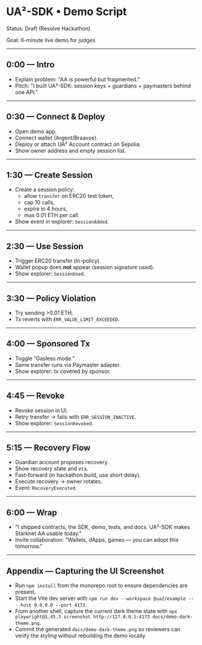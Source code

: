 # UA²-SDK • Demo Script
Status: Draft (Resolve Hackathon)

Goal: 6-minute live demo for judges

---

## 0:00 — Intro
- Explain problem: "AA is powerful but fragmented."
- Pitch: "I built UA²-SDK: session keys + guardians + paymasters behind one API."

---

## 0:30 — Connect & Deploy
- Open demo app.
- Connect wallet (Argent/Braavos).
- Deploy or attach UA² Account contract on Sepolia.
- Show owner address and empty session list.

---

## 1:30 — Create Session
- Create a session policy:
  - allow `transfer` on ERC20 test token,
  - cap 10 calls,
  - expire in 4 hours,
  - max 0.01 ETH per call.
- Show event in explorer: `SessionAdded`.

---

## 2:30 — Use Session
- Trigger ERC20 transfer (in-policy).
- Wallet popup does **not** appear (session signature used).
- Show explorer: `SessionUsed`.

---

## 3:30 — Policy Violation
- Try sending >0.01 ETH.
- Tx reverts with `ERR_VALUE_LIMIT_EXCEEDED`.

---

## 4:00 — Sponsored Tx
- Toggle “Gasless mode.”
- Same transfer runs via Paymaster adapter.
- Show explorer: tx covered by sponsor.

---

## 4:45 — Revoke
- Revoke session in UI.
- Retry transfer → fails with `ERR_SESSION_INACTIVE`.
- Show explorer: `SessionRevoked`.

---

## 5:15 — Recovery Flow
- Guardian account proposes recovery.
- Show recovery state and `eta`.
- Fast-forward (in hackathon build, use short delay).
- Execute recovery → owner rotates.
- Event: `RecoveryExecuted`.

---

## 6:00 — Wrap
- "I shipped contracts, the SDK, demo, tests, and docs. UA²-SDK makes Starknet AA usable today."
- Invite collaboration: "Wallets, dApps, games — you can adopt this tomorrow."

---

## Appendix — Capturing the UI Screenshot
- Run `npm install` from the monorepo root to ensure dependencies are present.
- Start the Vite dev server with `npm run dev --workspace @ua2/example -- --host 0.0.0.0 --port 4173`.
- From another shell, capture the current dark theme state with `npx playwright@1.45.3 screenshot http://127.0.0.1:4173 docs/demo-dark-theme.png`.
- Commit the generated `docs/demo-dark-theme.png` so reviewers can verify the styling without rebuilding the demo locally.
